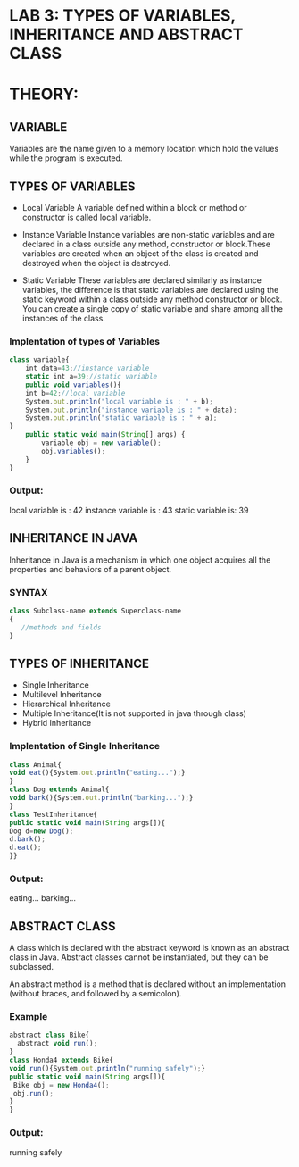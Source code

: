 # LAB 3: TYPES OF VARIABLES, INHERITANCE AND ABSTRACT CLASS

# THEORY:

## VARIABLE

Variables are the name given to a memory location which hold the values while the program  is executed.

## TYPES OF VARIABLES

* Local Variable
A variable defined within a block or method or constructor is called local variable.

* Instance Variable
Instance variables are non-static variables and are declared in a class outside any method, constructor or block.These variables are created when an object of the class is created and destroyed when the object is destroyed.

* Static Variable
These variables are declared similarly as instance variables, the difference is that static variables are declared using the static keyword within a class outside any method constructor or block.
You can create a single copy of static variable and share among all the instances of the class.

### Implentation of types of Variables

```javascript
class variable{
	int data=43;//instance variable
	static int a=39;//static variable
	public void variables(){
	int b=42;//local variable
	System.out.println("local variable is : " + b);
    System.out.println("instance variable is : " + data);
    System.out.println("static variable is : " + a);
}
    public static void main(String[] args) {
    	variable obj = new variable();
    	obj.variables();
    }
}
```
### Output:
local variable is : 42
instance variable is : 43
static variable is: 39

## INHERITANCE IN JAVA

Inheritance in Java is a mechanism in which one object acquires all the properties and behaviors of a parent object.

### SYNTAX

```javascript
class Subclass-name extends Superclass-name  
{  
   //methods and fields  
}  
```
## TYPES OF INHERITANCE

* Single Inheritance
* Multilevel Inheritance
* Hierarchical Inheritance
* Multiple Inheritance(It is not supported in java through class)
* Hybrid Inheritance

### Implentation of Single Inheritance
```javascript
class Animal{  
void eat(){System.out.println("eating...");}  
}  
class Dog extends Animal{  
void bark(){System.out.println("barking...");}  
}  
class TestInheritance{  
public static void main(String args[]){  
Dog d=new Dog();  
d.bark();  
d.eat();  
}}  
```
### Output:
eating...
barking...

## ABSTRACT CLASS

A class which is declared with the abstract keyword is known as an abstract class in Java.
Abstract classes cannot be instantiated, but they can be subclassed.

An abstract method is a method that is declared without an implementation (without braces, and followed by a semicolon).

### Example

```javascript
abstract class Bike{  
  abstract void run();  
}  
class Honda4 extends Bike{  
void run(){System.out.println("running safely");}  
public static void main(String args[]){  
 Bike obj = new Honda4();  
 obj.run();  
}  
}  
```
### Output:
running safely
